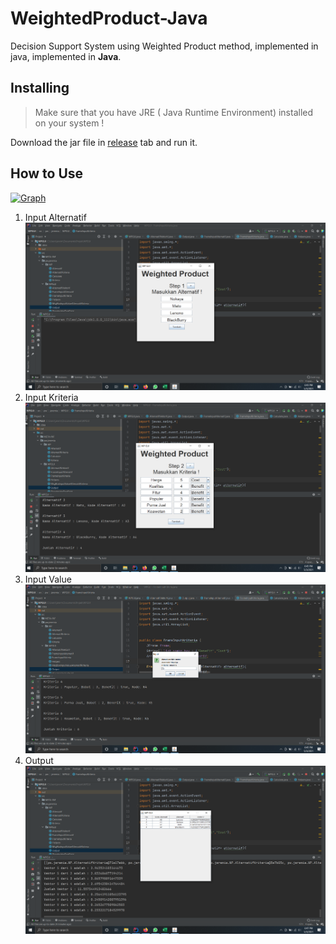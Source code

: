 # WeightedProduct-Java

Decision Support System using Weighted Product method, implemented in java, implemented in **Java**.

##  Installing
> Make sure that you have JRE ( Java Runtime Environment)  installed on your system !

Download the jar file in [release](https://github.com/jeremia49/WeightedProduct-Java/releases/) tab and run it.

## How to Use

[![Graph](https://mermaid.ink/img/eyJjb2RlIjoiZ3JhcGggTFJcbkFbSW5wdXQgQWx0ZXJuYXRpZl0gLS0-IEJbSW5wdXQgS3JpdGVyaWFdLS0-IENbSW5wdXQgVmFsdWVdIC0tPiBEW091dHB1dCBWZWt0b3IgViBkYW4gcmFua2luZ11cbiIsIm1lcm1haWQiOnsidGhlbWUiOiJkZWZhdWx0In0sInVwZGF0ZUVkaXRvciI6ZmFsc2V9)](https://mermaid-js.github.io/mermaid-live-editor/#/edit/eyJjb2RlIjoiZ3JhcGggTFJcbkFbSW5wdXQgQWx0ZXJuYXRpZl0gLS0-IEJbSW5wdXQgS3JpdGVyaWFdLS0-IENbSW5wdXQgVmFsdWVdIC0tPiBEW091dHB1dCBWZWt0b3IgViBkYW4gcmFua2luZ11cbiIsIm1lcm1haWQiOnsidGhlbWUiOiJkZWZhdWx0In0sInVwZGF0ZUVkaXRvciI6ZmFsc2V9)

1. Input Alternatif
	![Input Alternatif](https://raw.githubusercontent.com/jeremia49/WeightedProduct-Java/main/images/step1.png)
2. Input Kriteria
	![Input Kriteria](https://raw.githubusercontent.com/jeremia49/WeightedProduct-Java/main/images/step2.png)
3. Input Value
	![Input Value](https://raw.githubusercontent.com/jeremia49/WeightedProduct-Java/main/images/step3.png)
4. Output
	![Output](https://raw.githubusercontent.com/jeremia49/WeightedProduct-Java/main/images/step4.png)
